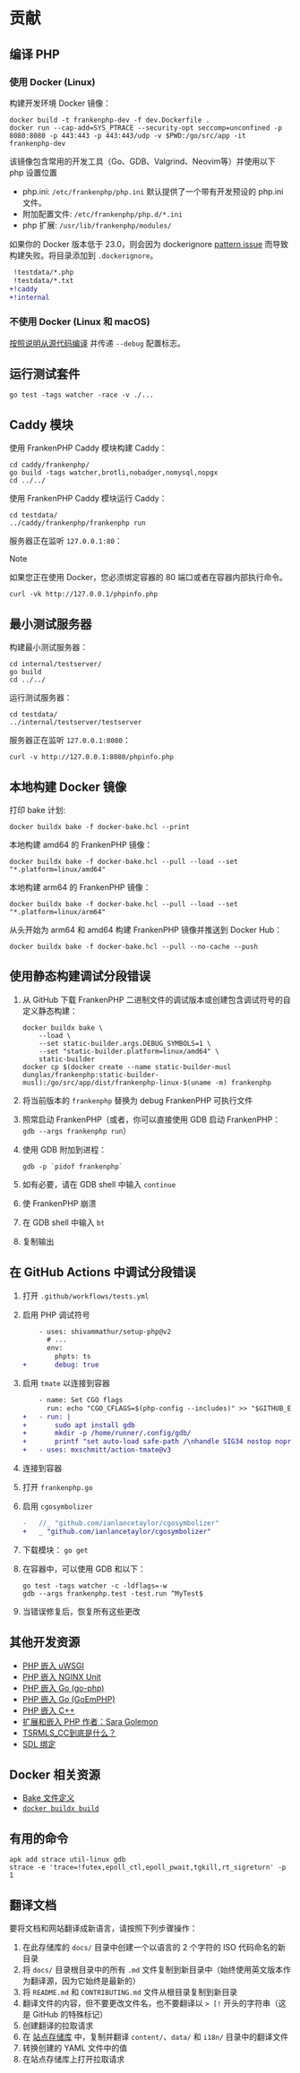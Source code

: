 # 贡献

## 编译 PHP

### 使用 Docker (Linux)

构建开发环境 Docker 镜像：

```console
docker build -t frankenphp-dev -f dev.Dockerfile .
docker run --cap-add=SYS_PTRACE --security-opt seccomp=unconfined -p 8080:8080 -p 443:443 -p 443:443/udp -v $PWD:/go/src/app -it frankenphp-dev
```

该镜像包含常用的开发工具（Go、GDB、Valgrind、Neovim等）并使用以下 php 设置位置

- php.ini: `/etc/frankenphp/php.ini` 默认提供了一个带有开发预设的 php.ini 文件。
- 附加配置文件: `/etc/frankenphp/php.d/*.ini`
- php 扩展: `/usr/lib/frankenphp/modules/`

如果你的 Docker 版本低于 23.0，则会因为 dockerignore [pattern issue](https://github.com/moby/moby/pull/42676) 而导致构建失败。将目录添加到 `.dockerignore`。

```patch
 !testdata/*.php
 !testdata/*.txt
+!caddy
+!internal
```

### 不使用 Docker (Linux 和 macOS)

[按照说明从源代码编译](https://frankenphp.dev/docs/compile/) 并传递 `--debug` 配置标志。

## 运行测试套件

```console
go test -tags watcher -race -v ./...
```

## Caddy 模块

使用 FrankenPHP Caddy 模块构建 Caddy：

```console
cd caddy/frankenphp/
go build -tags watcher,brotli,nobadger,nomysql,nopgx
cd ../../
```

使用 FrankenPHP Caddy 模块运行 Caddy：

```console
cd testdata/
../caddy/frankenphp/frankenphp run
```

服务器正在监听 `127.0.0.1:80`：

> [!NOTE]
> 如果您正在使用 Docker，您必须绑定容器的 80 端口或者在容器内部执行命令。

```console
curl -vk http://127.0.0.1/phpinfo.php
```

## 最小测试服务器

构建最小测试服务器：

```console
cd internal/testserver/
go build
cd ../../
```

运行测试服务器：

```console
cd testdata/
../internal/testserver/testserver
```

服务器正在监听 `127.0.0.1:8080`：

```console
curl -v http://127.0.0.1:8080/phpinfo.php
```

## 本地构建 Docker 镜像

打印 bake 计划:

```console
docker buildx bake -f docker-bake.hcl --print
```

本地构建 amd64 的 FrankenPHP 镜像：

```console
docker buildx bake -f docker-bake.hcl --pull --load --set "*.platform=linux/amd64"
```

本地构建 arm64 的 FrankenPHP 镜像：

```console
docker buildx bake -f docker-bake.hcl --pull --load --set "*.platform=linux/arm64"
```

从头开始为 arm64 和 amd64 构建 FrankenPHP 镜像并推送到 Docker Hub：

```console
docker buildx bake -f docker-bake.hcl --pull --no-cache --push
```

## 使用静态构建调试分段错误

1. 从 GitHub 下载 FrankenPHP 二进制文件的调试版本或创建包含调试符号的自定义静态构建：

    ```console
    docker buildx bake \
        --load \
        --set static-builder.args.DEBUG_SYMBOLS=1 \
        --set "static-builder.platform=linux/amd64" \
        static-builder
    docker cp $(docker create --name static-builder-musl dunglas/frankenphp:static-builder-musl):/go/src/app/dist/frankenphp-linux-$(uname -m) frankenphp
    ```

2. 将当前版本的 `frankenphp` 替换为 debug FrankenPHP 可执行文件
3. 照常启动 FrankenPHP（或者，你可以直接使用 GDB 启动 FrankenPHP： `gdb --args frankenphp run`）
4. 使用 GDB 附加到进程：

    ```console
    gdb -p `pidof frankenphp`
    ```

5. 如有必要，请在 GDB shell 中输入 `continue`
6. 使 FrankenPHP 崩溃
7. 在 GDB shell 中输入 `bt`
8. 复制输出

## 在 GitHub Actions 中调试分段错误

1. 打开 `.github/workflows/tests.yml`
2. 启用 PHP 调试符号

    ```patch
        - uses: shivammathur/setup-php@v2
          # ...
          env:
            phpts: ts
    +       debug: true
    ```

3. 启用 `tmate` 以连接到容器

   ```patch
       - name: Set CGO flags
         run: echo "CGO_CFLAGS=$(php-config --includes)" >> "$GITHUB_ENV"
   +   - run: |
   +       sudo apt install gdb
   +       mkdir -p /home/runner/.config/gdb/
   +       printf "set auto-load safe-path /\nhandle SIG34 nostop noprint pass" > /home/runner/.config/gdb/gdbinit
   +   - uses: mxschmitt/action-tmate@v3
   ```

4. 连接到容器
5. 打开 `frankenphp.go`
6. 启用 `cgosymbolizer`

    ```patch
    -	//_ "github.com/ianlancetaylor/cgosymbolizer"
    +	_ "github.com/ianlancetaylor/cgosymbolizer"
    ```

7. 下载模块： `go get`
8. 在容器中，可以使用 GDB 和以下：

    ```console
    go test -tags watcher -c -ldflags=-w
    gdb --args frankenphp.test -test.run ^MyTest$
    ```

9. 当错误修复后，恢复所有这些更改

## 其他开发资源

- [PHP 嵌入 uWSGI](https://github.com/unbit/uwsgi/blob/master/plugins/php/php_plugin.c)
- [PHP 嵌入 NGINX Unit](https://github.com/nginx/unit/blob/master/src/nxt_php_sapi.c)
- [PHP 嵌入 Go (go-php)](https://github.com/deuill/go-php)
- [PHP 嵌入 Go (GoEmPHP)](https://github.com/mikespook/goemphp)
- [PHP 嵌入 C++](https://gist.github.com/paresy/3cbd4c6a469511ac7479aa0e7c42fea7)
- [扩展和嵌入 PHP 作者：Sara Golemon](https://books.google.fr/books?id=zMbGvK17_tYC&pg=PA254&lpg=PA254#v=onepage&q&f=false)
- [TSRMLS_CC到底是什么？](http://blog.golemon.com/2006/06/what-heck-is-tsrmlscc-anyway.html)
- [SDL 绑定](https://pkg.go.dev/github.com/veandco/go-sdl2@v0.4.21/sdl#Main)

## Docker 相关资源

- [Bake 文件定义](https://docs.docker.com/build/customize/bake/file-definition/)
- [`docker buildx build`](https://docs.docker.com/engine/reference/commandline/buildx_build/)

## 有用的命令

```console
apk add strace util-linux gdb
strace -e 'trace=!futex,epoll_ctl,epoll_pwait,tgkill,rt_sigreturn' -p 1
```

## 翻译文档

要将文档和网站翻译成新语言，请按照下列步骤操作：

1. 在此存储库的 `docs/` 目录中创建一个以语言的 2 个字符的 ISO 代码命名的新目录
2. 将 `docs/` 目录根目录中的所有 `.md` 文件复制到新目录中（始终使用英文版本作为翻译源，因为它始终是最新的）
3. 将 `README.md` 和 `CONTRIBUTING.md` 文件从根目录复制到新目录
4. 翻译文件的内容，但不要更改文件名，也不要翻译以 `> [!` 开头的字符串（这是 GitHub 的特殊标记）
5. 创建翻译的拉取请求
6. 在 [站点存储库](https://github.com/dunglas/frankenphp-website/tree/main) 中，复制并翻译 `content/`、`data/` 和 `i18n/` 目录中的翻译文件
7. 转换创建的 YAML 文件中的值
8. 在站点存储库上打开拉取请求
